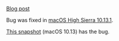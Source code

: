 [Blog post](https://github.blog/category/security/apple-xnu-dtrace-CVE-2017-13782/)

Bug was fixed in [macOS High Sierra 10.13.1](https://support.apple.com/en-us/HT208221).

[This snapshot](https://github.com/github/securitylab/releases/download/xnu-codeql-database/XNU-revision-2017-June-13--15-52-38.zip) (macOS 10.13) has the bug.
